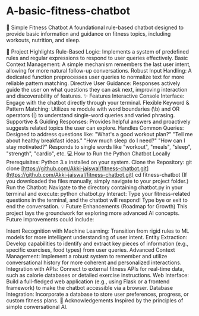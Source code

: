 # A-basic-fitness-chatbot
🤖 Simple Fitness Chatbot A foundational rule-based chatbot designed to provide basic information and guidance on fitness topics, including workouts, nutrition, and sleep.

🌟 Project Highlights
Rule-Based Logic: Implements a system of predefined rules and regular expressions to respond to user queries effectively.
Basic Context Management: A simple mechanism remembers the last user intent, allowing for more natural follow-up conversations.
Robust Input Handling: A dedicated function preprocesses user queries to normalize text for more reliable pattern matching.
Directive User Guidance: Responses actively guide the user on what questions they can ask next, improving interaction and discoverability of features.
✨ Features
Interactive Console Interface: Engage with the chatbot directly through your terminal.
Flexible Keyword & Pattern Matching: Utilizes re module with word boundaries (\b) and OR operators (|) to understand single-word queries and varied phrasing.
Supportive & Guiding Responses: Provides helpful answers and proactively suggests related topics the user can explore.
Handles Common Queries: Designed to address questions like:
"What's a good workout plan?"
"Tell me about healthy breakfast ideas."
"How much sleep do I need?"
"How can I stay motivated?"
Responds to single words like "workout", "meals", "sleep", "strength", "cardio", etc.
💻 How to Run the Python Chatbot Locally
Prerequisites:
Python 3.x installed on your system.
Clone the Repository:
git clone [https://github.com/Akki-jaiswal/fitness-chatbot.git](https://github.com/Akki-jaiswal/fitness-chatbot.git)
cd fitness-chatbot
(If you downloaded the files manually, simply navigate to your project folder.)
Run the Chatbot: Navigate to the directory containing chatbot.py in your terminal and execute:
python chatbot.py
Interact: Type your fitness-related questions in the terminal, and the chatbot will respond! Type bye or exit to end the conversation.
💡 Future Enhancements (Roadmap for Growth)
This project lays the groundwork for exploring more advanced AI concepts. Future improvements could include:

Intent Recognition with Machine Learning: Transition from rigid rules to ML models for more intelligent understanding of user intent.
Entity Extraction: Develop capabilities to identify and extract key pieces of information (e.g., specific exercises, food types) from user queries.
Advanced Context Management: Implement a robust system to remember and utilize conversational history for more coherent and personalized interactions.
Integration with APIs: Connect to external fitness APIs for real-time data, such as calorie databases or detailed exercise instructions.
Web Interface: Build a full-fledged web application (e.g., using Flask or a frontend framework) to make the chatbot accessible via a browser.
Database Integration: Incorporate a database to store user preferences, progress, or custom fitness plans.
🙏 Acknowledgements
Inspired by the principles of simple conversational AI.
